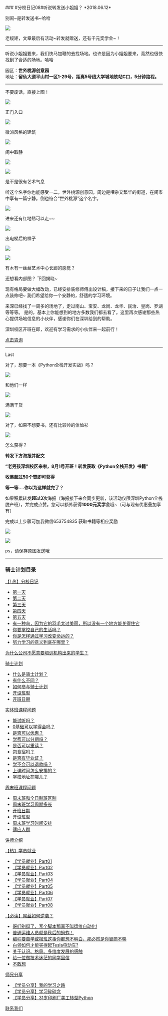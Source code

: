 <div style="display:none;"><img src="https://hcdn1.luffycity.com/data/knight/diary/04/10.png" alt=""></div>
### #分校日记08#听说转发送小姐姐？
*2018.06.12*  

别闹~是转发送书~哈哈

![](https://hcdn1.luffycity.com/data/knight/diary/05/01.jpeg)  

老规矩，文章最后有活动~转发就赠送，还有千元奖学金~！

***

听说小姐姐要来，我们快马加鞭的去找场地。也许是因为小姐姐要来，竟然也很快找到了合适的场地。哈哈



园区：**世外桃源创意园**    
地址：**留仙大道平山村一区1-29号，距离5号线大学城地铁站C口，5分钟路程。**

***

不要废话，直接上图！

![](https://hcdn1.luffycity.com/data/knight/diary/05/02.jpg)  

正门入口

![](https://hcdn1.luffycity.com/data/knight/diary/05/03.jpg)  

徽派风格的建筑

![](https://hcdn1.luffycity.com/data/knight/diary/05/04.jpg)  

闹中取静

![](https://hcdn1.luffycity.com/data/knight/diary/05/05.jpg)  

![](https://hcdn1.luffycity.com/data/knight/diary/05/06.jpg)  


是不是很有艺术气息

听这个名字你也能感受一二，世外桃源创意园，周边是嘈杂又繁华的街道，在闹市中享有一篇宁静。倒也符合“世外桃源”这个名字。

![](https://hcdn1.luffycity.com/data/knight/diary/05/07.jpg)  

进来还有红地毯可以走~~

![](https://hcdn1.luffycity.com/data/knight/diary/05/08.jpg)  

出电梯后的样子

![](https://hcdn1.luffycity.com/data/knight/diary/05/09.jpg)  

![](https://hcdn1.luffycity.com/data/knight/diary/05/10.jpg)  


有木有一丝丝艺术中心长廊的感觉？

还想看内部图？
下回揭晓~

现有格局要做大幅改动，已经安排装修师傅出设计稿，接下来的日子让我们一点一点装修吧~
我们希望给你一个安静的，舒适的学习环境。

来深已经找了一周多的场地了，走过南山、宝安、龙岗、龙华、民治、皇岗、罗湖等等等。
是的，基本上你能想到的地方多数我们都去看了。这里再次感谢那些热心提供场地信息的小伙伴，感谢你们在深圳给到的帮助。

深圳校区开班在即，欢迎有学习需求的小伙伴来一起前行！

[点击咨询](http://wwwtb.53kf.com/webCompany.php?style=1&arg=10155416)

***

Last

对了，想要一本《Python全栈开发实战》吗？  

![](https://hcdn1.luffycity.com/static/frontend/activity/givingbook4_1522138118.932145.jpeg)  

和他们一样  

![](https://hcdn1.luffycity.com/static/frontend/activity/givingbook1_1522138119.203927.jpeg)

满满干货

![](https://hcdn1.luffycity.com/static/frontend/activity/givingbook3_1522138119.6417637.jpeg)  

对了，如果不想要书，还有比较帅的体恤衫

![](https://hcdn1.luffycity.com/data/knight/diary/04/10.png)  

怎么获得？

**转发下方海报并配文**

**“老男孩深圳校区来啦，8月1号开班！转发获取《Python全栈开发》书籍”**

**收集超过50个赞即可获得**

**等一等....你以为这样就完了？**

如果积累转发**超过3次**海报（海报接下来会同步更新，该活动仅限深圳Python全栈脱产班），并完成点赞。您可以额外获得**1000元奖学金**哦~（可与现有优惠叠加享有）

完成以上步骤可加我微信653754835 获取书籍等相应奖励


![](https://hcdn1.luffycity.com/data/knight/diary/05/11.png)

![](https://hcdn1.luffycity.com/data/knight/diary/05/12.png)

ps，请保存原图发送哦
***

### 骑士计划目录

[【! 热】分校日记](https://www.luffycity.com/qsjh-book/diary/)
- [第一天](https://www.luffycity.com/qsjh-book/diary/chapter01.html)
- [第二天](https://www.luffycity.com/qsjh-book/diary/chapter02.html)
- [第三天](https://www.luffycity.com/qsjh-book/diary/chapter03.html)
- [第四天](https://www.luffycity.com/qsjh-book/diary/chapter04.html)
- [第五天](https://www.luffycity.com/qsjh-book/diary/chapter05.html)
- [有一种鸟，因为它的羽毛太过美丽，所以没有一个地方能关得住它](https://www.luffycity.com/qsjh-book/diary/chapter06.html)  
- [你要掌控自己的生活吗？](https://www.luffycity.com/qsjh-book/diary/chapter07.html)  
- [你是怎样通过学习改变命运的？](https://www.luffycity.com/qsjh-book/diary/chapter08.html)  
- [努力学习的意义到底在哪里？](https://www.luffycity.com/qsjh-book/diary/chapter09.html)  

[为什么公司不愿意要培训机构出来的学生？](https://www.luffycity.com/qsjh-book/advertorial.html)

[骑士计划](https://www.luffycity.com/qsjh-book/knight/)
- [什么是骑士计划？](https://www.luffycity.com/qsjh-book/knight/chapter01.html)
- [有什么不同？](https://www.luffycity.com/qsjh-book/knight/chapter02.html)
- [如何参与骑士计划](https://www.luffycity.com/qsjh-book/knight/chapter03.html)
- [开设班型](https://www.luffycity.com/qsjh-book/knight/chapter04.html)
- [开班日期](https://www.luffycity.com/qsjh-book/knight/chapter05.html)

[实体班课程问题](https://www.luffycity.com/qsjh-book/question/)
- [能试听吗？](https://www.luffycity.com/qsjh-book/question/chapter01.html)
- [0基础可以学得会吗？](https://www.luffycity.com/qsjh-book/question/chapter02.html)
- [是否可以优惠？](https://www.luffycity.com/qsjh-book/question/chapter03.html)
- [学费可以分期吗？](https://www.luffycity.com/qsjh-book/question/chapter04.html)
- [是否可以重读？](https://www.luffycity.com/qsjh-book/question/chapter05.html)
- [包食宿吗？](https://www.luffycity.com/qsjh-book/question/chapter06.html)
- [是否有毕业证？](https://www.luffycity.com/qsjh-book/question/chapter07.html)
- [学不会可以退款吗？](https://www.luffycity.com/qsjh-book/question/chapter08.html)
- [上课时间怎么安排的？](https://www.luffycity.com/qsjh-book/question/chapter09.html)
- [学校地址在哪儿？](https://www.luffycity.com/qsjh-book/question/chapter10.html)

[周末班课程问题](https://www.luffycity.com/qsjh-book/wquestion/)

- [周末班和全日制班区别](https://www.luffycity.com/qsjh-book/wquestion/chapter01.html)
- [周末班学习周期多长](https://www.luffycity.com/qsjh-book/wquestion/chapter02.html)
- [开班日期](https://www.luffycity.com/qsjh-book/wquestion/chapter03.html)
- [开设班型](https://www.luffycity.com/qsjh-book/wquestion/chapter04.html)
- [周末班学习时间安排](https://www.luffycity.com/qsjh-book/wquestion/chapter05.html)
- [适应人群](https://www.luffycity.com/qsjh-book/wquestion/chapter06.html)


[讲师介绍](https://www.luffycity.com/qsjh-book/techers.html)

[【热】学员就业](https://www.luffycity.com/qsjh-book/jobs/)
- [【学员就业】Part01](https://www.luffycity.com/qsjh-book/jobs/chapter01.html)
- [【学员就业】Part02](https://www.luffycity.com/qsjh-book/jobs/chapter02.html)
- [【学员就业】Part03](https://www.luffycity.com/qsjh-book/jobs/chapter03.html)
- [【学员就业】Part04](https://www.luffycity.com/qsjh-book/jobs/chapter04.html)
- [【学员就业】Part05](https://www.luffycity.com/qsjh-book/jobs/chapter05.html)
- [【学员就业】Part06](https://www.luffycity.com/qsjh-book/jobs/chapter06.html)
- [【学员就业】Part07](https://www.luffycity.com/qsjh-book/jobs/chapter07.html)
- [【学员就业】Part08](https://www.luffycity.com/qsjh-book/jobs/chapter08.html)

[【必读】屌丝如何逆袭？](https://www.luffycity.com/qsjh-book/soul/)

- [哥们别逗了，写个脚本那真不叫运维自动化!](https://www.luffycity.com/qsjh-book/soul/chapter01.html)
- [普通运维人员就是秋后的蚂蚱！](https://www.luffycity.com/qsjh-book/soul/chapter02.html)
- [编程要自学或报班这事你都想不明白，那必然是你智商不够](https://www.luffycity.com/qsjh-book/soul/chapter03.html)
- [白领如何才能买得起Tesla电动车?](https://www.luffycity.com/qsjh-book/soul/chapter04.html)
- [关于认识、格局、多维度发展的感触](https://www.luffycity.com/qsjh-book/soul/chapter05.html)
- [给一位做技术迷茫的同学回信](https://www.luffycity.com/qsjh-book/soul/chapter06.html)
- [不敢想](https://www.luffycity.com/qsjh-book/soul/chapter07.html)

[师兄分享](https://www.luffycity.com/qsjh-book/bro/)
- [【学员分享】我的学习之路](https://www.luffycity.com/qsjh-book/bro/chapter01.html)
- [【学员分享】学习碎碎念](https://www.luffycity.com/qsjh-book/bro/chapter02.html)
- [【学员分享】31岁印刷厂美工转型Python](https://www.luffycity.com/qsjh-book/bro/chapter03.html)

[联系我们](https://www.luffycity.com/qsjh-book/contact.html)
